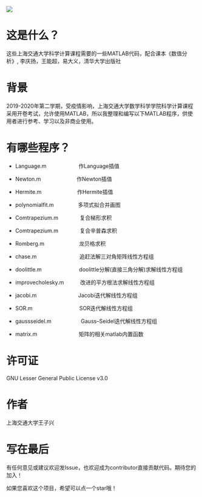 ![](http://file.elecfans.com/web1/M00/56/9D/o4YBAFs_QpaAL7QSAAOfy3eVAQ8817.png)

这是什么？
=====
这些上海交通大学科学计算课程需要的一些MATLAB代码，配合课本《数值分析》, 李庆扬，王能超，易大义，清华大学出版社

背景
=====
2019-2020年第二学期，受疫情影响，上海交通大学数学科学学院科学计算课程采用开卷考试，允许使用MATLAB，所以我整理和编写以下MATLAB程序，供使用者进行参考、学习以及非商业使用。

有哪些程序？
=====

* Language.m     &ensp;&ensp;&ensp;&ensp;&ensp;&ensp;&ensp;&ensp;&ensp;&ensp;&ensp;      作Language插值

* Newton.m       &ensp;&ensp;&ensp;&ensp;&ensp;&ensp;&ensp;&ensp;&ensp;&ensp;&ensp;&ensp;&thinsp;        作Newton插值

* Hermite.m     &ensp;&ensp;&ensp;&ensp;&ensp;&ensp;&ensp;&ensp;&ensp;&ensp;&ensp;&ensp;&thinsp;       作Hermite插值

* polynomialfit.m  &ensp;&ensp;&ensp;&ensp;&ensp;&ensp;&ensp;&ensp;      多项式拟合并画图

* Comtrapezium.m   &ensp;&ensp;&ensp;&ensp;&ensp;&ensp;&ensp;       复合梯形求积

* Comtrapezium.m    &ensp;&ensp;&ensp;&ensp;&ensp;&ensp;&ensp;    复合辛普森求积

* Romberg.m     &ensp;&ensp;&ensp;&ensp;&ensp;&ensp;&ensp;&ensp;&ensp;&ensp;&ensp;&ensp;           龙贝格求积

* chase.m     &ensp;&ensp;&ensp;&ensp;&ensp;&ensp;&ensp;&ensp;&ensp;&ensp;&ensp;&ensp;&ensp;&ensp;&ensp;      追赶法解三对角矩阵线性方程组

* doolittle.m  &ensp;&ensp;&ensp;&ensp;&ensp;&ensp;&ensp;&ensp;&ensp;&ensp;&ensp;&ensp;&ensp;        doolittle分解(直接三角分解)求解线性方程组

* improvecholesky.m  &ensp;&ensp;&ensp;&ensp;&ensp;        改进的平方根法求解线性方程组

* jacobi.m     &ensp;&ensp;&ensp;&ensp;&ensp;&ensp;&ensp;&ensp;&ensp;&ensp;&ensp;&ensp;&ensp; &ensp;            Jacobi迭代解线性方程组

* SOR.m      &ensp;&ensp;&ensp;&ensp;&ensp;&ensp;&ensp;&ensp;&ensp;&ensp;&ensp;&ensp;&ensp; &ensp;&ensp;&ensp;              SOR迭代解线性方程组

* gaussseidel.m   &ensp;&ensp;&ensp;&ensp;&ensp;&ensp;&ensp;&ensp;&ensp;&ensp;      Gauss–Seidel迭代解线性方程组

* matrix.m     &ensp;&ensp;&ensp;&ensp;&ensp;&ensp;&ensp;&ensp;&ensp;&ensp;&ensp;&ensp;&ensp; &ensp;            矩阵的相关matlab内置函数

许可证
=====
GNU Lesser General Public License v3.0

作者
=====
上海交通大学王子兴

写在最后
=====
有任何意见或建议欢迎发Issue，也欢迎成为contributor直接贡献代码。期待您的加入！

如果您喜欢这个项目，希望可以点一个star哦！
